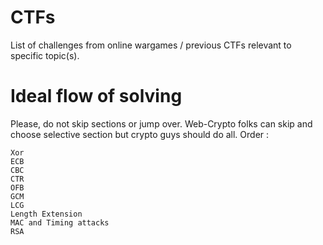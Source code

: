# CTFs
List of challenges from online wargames / previous CTFs relevant to specific topic(s).

# Ideal flow of solving 
Please, do not skip sections or jump over. Web-Crypto folks can skip and choose selective section but crypto guys should do all.
Order :

```
Xor
ECB
CBC
CTR
OFB
GCM
LCG
Length Extension
MAC and Timing attacks
RSA
```
